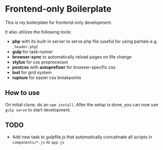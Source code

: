 # Frontend-only Boilerplate

This is my boilerplate for frontend-only development.

It also utilizes the following tools:

- **php** with its built-in server to serve php file (useful for using partials e.g. `_header.php`)
- **gulp** for task-runner
- **browser-sync** to automatically reload pages on file change
- **stylus** for css preprocessor
- **postcss** with **autoprefixer** for browser-specific css
- **lost** for grid system
- **rupture** for easier css breakpoints

## How to use

On initial clone, do an `npm install`. After the setup is done, you can now use `gulp serve` to start development.

## TODO

- Add new task to gulpfile.js that automatically concatinate all scripts in `components/*.js` to `app.js`
